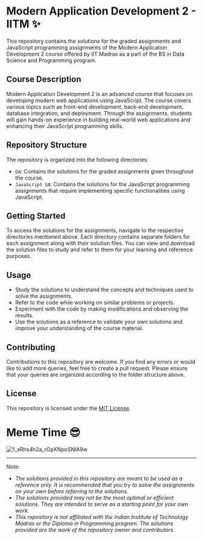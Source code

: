 # Modern Application Development 2 - IITM :sparkles:

This repository contains the solutions for the graded assignments and JavaScript programming assignments of the Modern Application Development 2 course offered by IIT Madras as a part of the BS in Data Science and Programming program.

## Course Description

Modern Application Development 2 is an advanced course that focuses on developing modern web applications using JavaScript. The course covers various topics such as front-end development, back-end development, database integration, and deployment. Through the assignments, students will gain hands-on experience in building real-world web applications and enhancing their JavaScript programming skills.

## Repository Structure

The repository is organized into the following directories:

- `GA`: Contains the solutions for the graded assignments given throughout the course.
- `JavaScript GA`: Contains the solutions for the JavaScript programming assignments that require implementing specific functionalities using JavaScript.

## Getting Started

To access the solutions for the assignments, navigate to the respective directories mentioned above. Each directory contains separate folders for each assignment along with their solution files. You can view and download the solution files to study and refer to them for your learning and reference purposes.

## Usage

- Study the solutions to understand the concepts and techniques used to solve the assignments.
- Refer to the code while working on similar problems or projects.
- Experiment with the code by making modifications and observing the results.
- Use the solutions as a reference to validate your own solutions and improve your understanding of the course material.

## Contributing

Contributions to this repository are welcome. If you find any errors or would like to add more queries, feel free to create a pull request. Please ensure that your queries are organized according to the folder structure above.

## License

This repository is licensed under the [MIT License](LICENSE).

# Meme Time :sunglasses:
![1_xRhs4h2a_rGpXNpoSNlA9w](https://github.com/NebulaTris/mad_II_iitm/assets/94922914/47de0cbb-0735-4aea-b3c1-28073498625e)


---

<em>Note: 
- The solutions provided in this repository are meant to be used as a reference only. It is recommended that you try to solve the assignments on your own before referring to the solutions.
- The solutions provided may not be the most optimal or efficient solutions. They are intended to serve as a starting point for your own work.
- This repository is not affiliated with the Indian Institute of Technology Madras or the Diploma in Programming program. The solutions provided are the work of the repository owner and contributors.</em>
